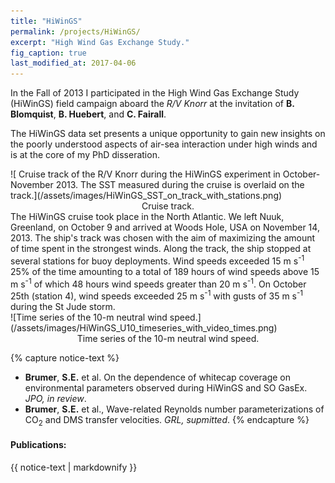 ```yaml
---
title: "HiWinGS"
permalink: /projects/HiWinGS/
excerpt: "High Wind Gas Exchange Study."
fig_caption: true 
last_modified_at: 2017-04-06
---
```


In the Fall of 2013 I participated in the High Wind Gas Exchange Study (HiWinGS) field campaign aboard the *R/V Knorr* at the invitation of **B. Blomquist**, **B. Huebert**, and **C. Fairall**. 

The HiWinGS data set presents a unique opportunity to gain new insights on the poorly understood aspects of air-sea interaction under high winds and is at the core of my PhD disseration.
<div style="float:right" markdown="1">![ Cruise track of the R/V Knorr during the HiWinGS experiment in October-November 2013. The SST measured during the cruise is overlaid on the track.](/assets/images/HiWinGS_SST_on_track_with_stations.png)
<center><figcaption>Cruise track.</figcaption></center>
</div>
 The HiWinGS cruise took place in the North Atlantic. We left Nuuk, Greenland, on October 9 and arrived at Woods Hole, USA on November 14,  2013. The ship's track was chosen with the aim of maximizing the amount of time spent in the strongest winds. Along the track, the ship stopped at several stations for buoy deployments. Wind speeds exceeded 15 m s<sup>-1</sup> 25% of the time amounting to a total of 189 hours of wind speeds above 15 m s<sup>-1</sup> of which 48 hours wind speeds greater than 20 m s<sup>-1</sup>. On October 25th (station 4), wind speeds exceeded 25 m s<sup>-1</sup> with gusts of 35 m s<sup>-1</sup> during the St Jude storm. 
<div markdown="1">![Time series of the 10-m neutral wind speed.](/assets/images/HiWinGS_U10_timeseries_with_video_times.png)
<center><figcaption>Time series of the 10-m neutral wind speed.</figcaption>
</center>
</div>

{% capture notice-text %}
* **Brumer**, **S.E.** et al. On the dependence of whitecap coverage on environmental parameters observed during HiWinGS and SO GasEx. *JPO, in review*.
* **Brumer**, **S.E.** et al., Wave-related Reynolds number parameterizations of CO<sub>2</sub> and DMS transfer velocities. *GRL, supmitted*.
{% endcapture %}

<div class="notice--info">
  <h4>Publications:</h4>
  {{ notice-text | markdownify }}
</div>